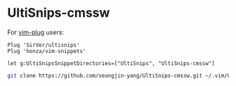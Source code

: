 # UltiSnips-cmssw

For [vim-plug](https://github.com/junegunn/vim-plug) users:
```vim
Plug 'SirVer/ultisnips'
Plug 'honza/vim-snippets'
```

```vim
let g:UltiSnipsSnippetDirectories=["UltiSnips", "UltiSnips-cmssw"]
```

```bash
git clone https://github.com/seungjin-yang/UltiSnips-cmssw.git ~/.vim/UltiSnips-cmssw
```
